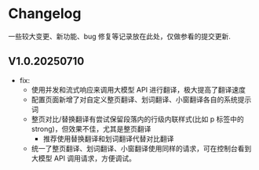 # Changelog

一些较大变更、新功能、bug 修复等记录放在此处，仅做参看的提交更新.

## V1.0.20250710

- fix:
  - 使用并发和流式响应来调用大模型 API 进行翻译，极大提高了翻译速度
  - 配置页面新增了对自定义整页翻译、划词翻译、小窗翻译各自的系统提示词
  - 整页对比/替换翻译有尝试保留段落内的行级内联样式(比如 p 标签中的 strong)，但效果不佳，尤其是整页翻译
    - 推荐使用替换翻译和划词翻译代替对比翻译
  - 统一了整页翻译、划词翻译、小窗翻译使用同样的请求，可在控制台看到大模型 API 调用请求，方便调试。
